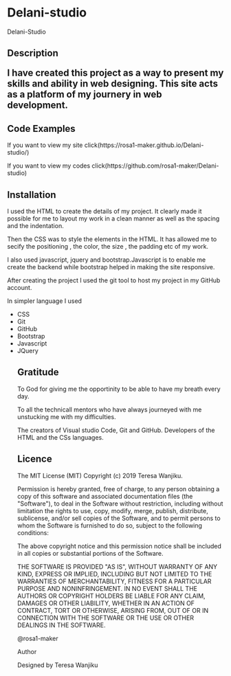 # Delani-studio
<hi>Delani-Studio</h1>
<h2>Description
<p>I have created this project as a way to present my skills and ability in web designing. This site acts as a platform of my journery in web development.</p>

<h2>Code Examples</h2>
<p>If you want to view my site click(https://rosa1-maker.github.io/Delani-studio/)</p>

<p>If you want to view my codes click(https://github.com/rosa1-maker/Delani-studio)</p>

<h2>Installation</h2>
<p>I used the HTML to create the details of my project. It clearly made it possible for me to layout my work in a clean manner as well as the spacing and the indentation.</p>

<p>Then the CSS was to style the elements in the HTML. It has allowed me to secify the positioning , the color, the size , the padding etc of my work.</p>

<p>I also used javascript, jquery and bootstrap.Javascript is to enable me create the backend while bootstrap helped in making the site responsive.</p>

<p>After creating the project I used the git tool to host my project in my GitHub account.</p>

<p>In simpler language I used</p>
<ul>
<li>CSS</li>
<li>Git</li>
<li>GitHub</li>
<li>Bootstrap</li>
<li>Javascript</li>
<li>JQuery</li>
<h2>Gratitude</h2>
<p>To God for giving me the opportinity to be able to have my breath every day. </p>
<p>To all the technicall mentors who have always journeyed with me unstucking me with my difficulties.</p>
<p>The creators of Visual studio Code, Git and GitHub. Developers of the HTML and the CSs languages.</p>
<h2>Licence</h2>
<p>The MIT License (MIT) Copyright (c) 2019 Teresa Wanjiku.</p>
<p>Permission is hereby granted, free of charge, to any person obtaining a copy of this software and associated documentation files (the "Software"), to deal in the Software without restriction, including without limitation the rights to use, copy, modify, merge, publish, distribute, sublicense, and/or sell copies of the Software, and to permit persons to whom the Software is furnished to do so, subject to the following conditions:</p>

<p>The above copyright notice and this permission notice shall be included in all copies or substantial portions of the Software.</p>

<p>THE SOFTWARE IS PROVIDED "AS IS", WITHOUT WARRANTY OF ANY KIND, EXPRESS OR IMPLIED, INCLUDING BUT NOT LIMITED TO THE WARRANTIES OF MERCHANTABILITY, FITNESS FOR A PARTICULAR PURPOSE AND NONINFRINGEMENT. IN NO EVENT SHALL THE AUTHORS OR COPYRIGHT HOLDERS BE LIABLE FOR ANY CLAIM, DAMAGES OR OTHER LIABILITY, WHETHER IN AN ACTION OF CONTRACT, TORT OR OTHERWISE, ARISING FROM, OUT OF OR IN CONNECTION WITH THE SOFTWARE OR THE USE OR OTHER DEALINGS IN THE SOFTWARE.</p>

<p>@rosa1-maker</p>

<p>Author</p>

Designed by Teresa Wanjiku
